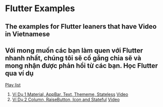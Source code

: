 # Flutter Examples

## The examples for Flutter leaners that have Video in Vietnamese

## Với mong muốn các bạn làm quen với Flutter nhanh nhất, chúng tôi sẽ cố gắng chia sẽ và mong nhận được phản hồi từ các bạn. Học Flutter qua ví dụ

[Play list](https://www.youtube.com/playlist?list=PLV5fsKZCPJNsq2owQp1qLrlHNHNbVveAi)

1. [Ví Dụ 1 Material, AppBar, Text, Thememe, Stateless](flutter_hello) [Video](https://youtu.be/NH_uMfhXHs4)
1. [Ví Dụ 2 Column, RaiseButton, Icon and Stateful](flutter_stateful) [Video](https://youtu.be/XTntFVnb3n8)
